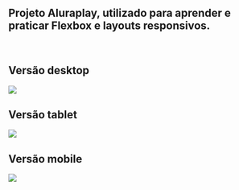 ## Projeto Aluraplay, utilizado para aprender e praticar Flexbox e layouts responsivos.

<br>

## Versão desktop
<img src="https://ik.imagekit.io/smcdfr9wf/aluraplay/desktop.PNG?updatedAt=1681175260837">

<br>

## Versão tablet
<img src="https://ik.imagekit.io/smcdfr9wf/aluraplay/tablet.PNG?updatedAt=1681175260701">

<br>

## Versão mobile
<img src="https://ik.imagekit.io/smcdfr9wf/aluraplay/mobile.PNG?updatedAt=1681175260520">